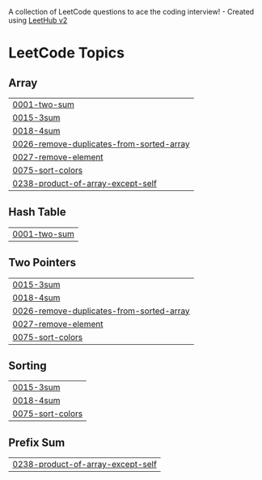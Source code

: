 A collection of LeetCode questions to ace the coding interview! - Created using [LeetHub v2](https://github.com/arunbhardwaj/LeetHub-2.0)
<!---LeetCode Topics Start-->
# LeetCode Topics
## Array
|  |
| ------- |
| [0001-two-sum](https://github.com/Rupak-18/DSA-Array/tree/master/0001-two-sum) |
| [0015-3sum](https://github.com/Rupak-18/DSA-Array/tree/master/0015-3sum) |
| [0018-4sum](https://github.com/Rupak-18/DSA-Array/tree/master/0018-4sum) |
| [0026-remove-duplicates-from-sorted-array](https://github.com/Rupak-18/DSA-Array/tree/master/0026-remove-duplicates-from-sorted-array) |
| [0027-remove-element](https://github.com/Rupak-18/DSA-Array/tree/master/0027-remove-element) |
| [0075-sort-colors](https://github.com/Rupak-18/DSA-Array/tree/master/0075-sort-colors) |
| [0238-product-of-array-except-self](https://github.com/Rupak-18/DSA-Array/tree/master/0238-product-of-array-except-self) |
## Hash Table
|  |
| ------- |
| [0001-two-sum](https://github.com/Rupak-18/DSA-Array/tree/master/0001-two-sum) |
## Two Pointers
|  |
| ------- |
| [0015-3sum](https://github.com/Rupak-18/DSA-Array/tree/master/0015-3sum) |
| [0018-4sum](https://github.com/Rupak-18/DSA-Array/tree/master/0018-4sum) |
| [0026-remove-duplicates-from-sorted-array](https://github.com/Rupak-18/DSA-Array/tree/master/0026-remove-duplicates-from-sorted-array) |
| [0027-remove-element](https://github.com/Rupak-18/DSA-Array/tree/master/0027-remove-element) |
| [0075-sort-colors](https://github.com/Rupak-18/DSA-Array/tree/master/0075-sort-colors) |
## Sorting
|  |
| ------- |
| [0015-3sum](https://github.com/Rupak-18/DSA-Array/tree/master/0015-3sum) |
| [0018-4sum](https://github.com/Rupak-18/DSA-Array/tree/master/0018-4sum) |
| [0075-sort-colors](https://github.com/Rupak-18/DSA-Array/tree/master/0075-sort-colors) |
## Prefix Sum
|  |
| ------- |
| [0238-product-of-array-except-self](https://github.com/Rupak-18/DSA-Array/tree/master/0238-product-of-array-except-self) |
<!---LeetCode Topics End-->
